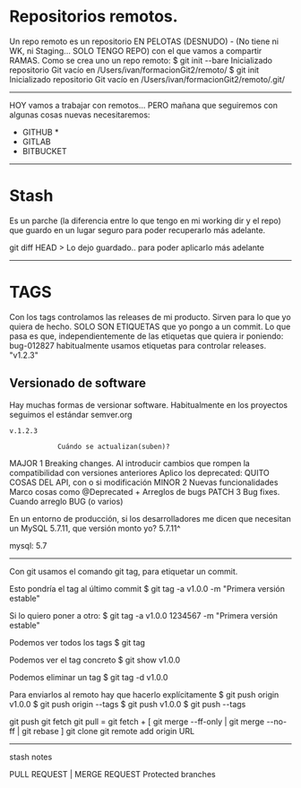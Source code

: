 # Repositorios remotos.

Un repo remoto es un repositorio EN PELOTAS (DESNUDO) - (No tiene ni WK, ni Staging... SOLO TENGO REPO) con el que vamos a compartir RAMAS.
Como se crea uno un repo remoto:
$ git init --bare
Inicializado repositorio Git vacío en /Users/ivan/formacionGit2/remoto/
$ git init
Inicializado repositorio Git vacío en /Users/ivan/formacionGit2/remoto/.git/

---

HOY vamos a trabajar con remotos... PERO mañana que seguiremos con algunas cosas nuevas necesitaremos:
- GITHUB *
- GITLAB
- BITBUCKET

---


# Stash

Es un parche (la diferencia entre lo que tengo en mi working dir y el repo) que guardo en un lugar seguro para poder recuperarlo más adelante.

git diff HEAD > Lo dejo guardado.. para poder aplicarlo más adelante

---

# TAGS

Con los tags controlamos las releases de mi producto.
Sirven para lo que yo quiera de hecho. SOLO SON ETIQUETAS que yo pongo a un commit.
Lo que pasa es que, independientemente de las etiquetas que quiera ir poniendo: bug-012827
habitualmente usamos etiquetas para controlar releases.         "v1.2.3"

## Versionado de software 

Hay muchas formas de versionar software. Habitualmente en los proyectos seguimos el estándar semver.org

    v.1.2.3

                Cuándo se actualizan(suben)?
MAJOR 1         Breaking changes. Al introducir cambios que rompen la compatibilidad con versiones anteriores
                    Aplico los deprecated: QUITO COSAS DEL API, con o si modificación
MINOR 2         Nuevas funcionalidades
                Marco cosas como @Deprecated
                    + Arreglos de bugs
PATCH 3         Bug fixes. Cuando arreglo BUG (o varios)


En un entorno de producción, si los desarrolladores me dicen que necesitan un MySQL 5.7.11, que versión monto yo? 5.7.11^

mysql: 5.7

---

Con git usamos el comando git tag, para etiquetar un commit.

Esto pondría el tag al último commit
$ git tag -a v1.0.0 -m "Primera versión estable"

Si lo quiero poner a otro: 
$ git tag -a v1.0.0 1234567 -m "Primera versión estable"

Podemos ver todos los tags
$ git tag

Podemos ver el tag concreto
$ git show v1.0.0

Podemos eliminar un tag
$ git tag -d v1.0.0

Para enviarlos al remoto hay que hacerlo explícitamente
$ git push origin v1.0.0
$ git push origin --tags
$ git push v1.0.0
$ git push --tags



git push
git fetch
git pull = git fetch + [ git merge --ff-only | git merge --no-ff | git rebase ]
git clone
git remote add origin URL


---


stash
notes

PULL REQUEST | MERGE REQUEST
Protected branches